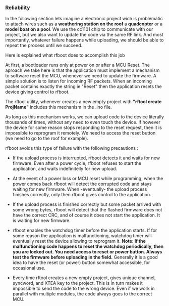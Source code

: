 ### Reliability

In the following section lets imagine a electronic project wich is problematic
to attach wires such as a **weathering station on the roof** a **quadcopter**
or a **model boat on a pool**. We use the cc1101 chip
to communicate with our  project, but we also want to update the code via the same RF link.
And most importantly, whatever failure happens while uploading, we should be able to
repeat the process until we succeed.

Here is explained what rfboot does to accomplish this job

At first, a bootloader runs only at power on or after a MCU Reset. The aproach we take here is
that the application must implement a mechanism to software reset the MCU, whenever
we need to update the firmware. A simple solution is to listen for incoming RF packets.
When an incoming packet contains exactly the string ie "Reset" then the application resets
the device giving control to rfboot.

The rftool utility, whenever creates a new empty project with **"rftool create ProjName"**
includes this mechanism in the .ino file.

As long as this mechanism works, we can upload code to the device literally thousands of
times, without any need to even touch the device. if however the device for some reason
stops responding to the reset request, then it is impossible to reprogram it remotely.
We need to access the reset button (we need to go to the roof for example).

rfboot avoids this type of failure with the following precautions :

- If the upload process is interrupted, rfboot detects it and waits for new firmware. Even
after a power cycle, rfboot refuses to start the application, and waits indefinitelly for
new upload.

- At the event of a power loss or MCU reset while programming, when the power comes back rfboot
will detect the corrupted code and stays waiting for new firmware. When -eventually- the upload
process finishes correctly, only then rfboot gives control to the application.

- If the upload process is finished correctly but some packet arrived with some wrong bytes, rfboot
will detect that the flashed firmware does not have the correct CRC, and of course it does not start the application.
It is waiting for new firmware.

- rfboot enables the watchdog timer before the application starts. If for some reason the
application is malfunctioning, watchdog timer will eventually reset the device allowing to reprogram it.
**Note: If the malfunctioning code happens to reset the watchdog periodically, then you are locked out.
You need access to reset or power button.
Always test the firmware before uploading in the field.**
Generally it is a good idea to have the reset (or power) button somewhat accessible, for occasional use.

- Every time rftool creates a new empty project, gives unique channel, syncword, and XTEA
key to the project. This is in turn makes it impossible to send the code to the wrong device.
Even if we work in parallel with multiple modules, the code always goes to the correct MCU.
